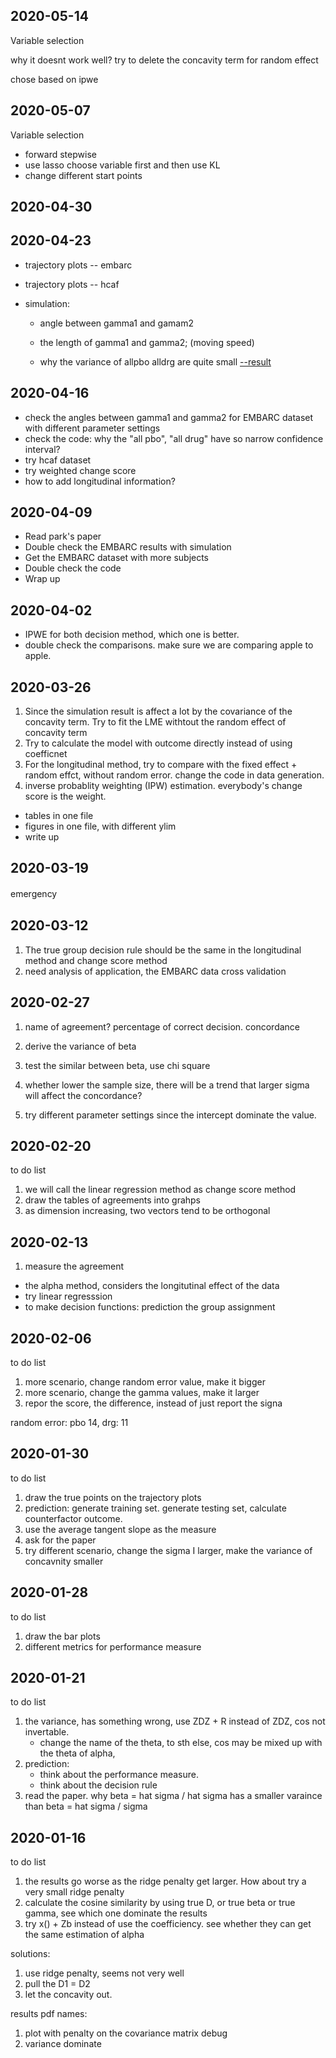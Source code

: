 

## 2020-05-14

Variable selection 

why it doesnt work well?
try to delete the concavity term for random effect 

chose based on ipwe


## 2020-05-07

Variable selection 
* forward stepwise
* use lasso choose variable first and then use KL
* change different start points



## 2020-04-30

## 2020-04-23


* trajectory plots -- embarc
   
* trajectory plots -- hcaf

* simulation: 
   + angle between gamma1 and gamam2
   + the length of gamma1 and gamma2; (moving speed)
  
   + why the variance of allpbo alldrg are quite small
   [--result](https://github.com/sakuramomo1005/actionpoints/blob/master/FDA/results/20200422/small_variance%2020200422.pdf)




## 2020-04-16

* check the angles between gamma1 and gamma2 for EMBARC dataset with different parameter settings
* check the code: why the "all pbo", "all drug" have so narrow confidence interval?
* try hcaf dataset
* try weighted change score
* how to add longitudinal information? 

## 2020-04-09

* Read park's paper
* Double check the EMBARC results with simulation
* Get the EMBARC dataset with more subjects 
* Double check the code 
* Wrap up 

## 2020-04-02

* IPWE for both decision method, which one is better. 
* double check the comparisons. make sure we are comparing apple to apple. 


## 2020-03-26

1. Since the simulation result is affect a lot by the covariance of the concavity term. Try to fit the LME withtout the random effect of concavity term 
2. Try to calculate the model with outcome directly instead of using coefficnet 
3. For the longitudinal method, try to compare with the fixed effect + random effct, without random error. change the code in data generation. 
4. inverse probablity weighting (IPW) estimation. everybody's change score is the weight. 

* tables in one file
* figures in one file, with different ylim
* write up 

## 2020-03-19

emergency　


## 2020-03-12 

1. The true group decision rule should be the same in the longitudinal method and change score method
2. need analysis of application, the EMBARC data 
cross validation 



## 2020-02-27

1. name of agreement? percentage of correct decision. concordance 
2. derive the variance of beta
3. test the similar between beta, use chi square 

4. whether lower the sample size, there will be a trend that larger sigma will affect the concordance? 
5. try different parameter settings since the intercept dominate the value. 

## 2020-02-20

to do list

1. we will call the linear regression method as change score method 
2. draw the tables of agreements into grahps
3. as dimension increasing, two vectors tend to be orthogonal



## 2020-02-13

1. measure the agreement
  + the alpha method, considers the longitutinal effect of the data 
  + try linear regresssion
  + to make decision functions: prediction the group assignment


## 2020-02-06

to do list

1. more scenario, change random error value, make it bigger  
2. more scenario, change the gamma values, make it larger 
3. repor the score, the difference, instead of just report the signa 

random error: pbo 14, drg: 11

## 2020-01-30

to do list

1. draw the true points on the trajectory plots 
2. prediction: generate training set. generate testing set, calculate counterfactor outcome. 
3. use the average tangent slope as the measure
4. ask for the paper
5. try different scenario, change the sigma I larger, make the variance of concavnity smaller


## 2020-01-28

to do list

1. draw the bar plots
2. different metrics for performance measure
    
## 2020-01-21

to do list

1. the variance, has something wrong, use ZDZ + R instead of ZDZ, cos not invertable. 
    + change the name of the theta, to sth else, cos may be mixed up with the theta of alpha,
2. prediction:
    + think about the performance measure. 
    + think about the decision rule
3. read the paper. why beta = hat sigma / hat sigma has a smaller varaince than beta = hat sigma / sigma
    
    

## 2020-01-16

to do list

1. the results go worse as the ridge penalty get larger. How about try a very small ridge penalty 
2. calculate the cosine similarity by using true D, or true beta or true gamma, see which one dominate the results
3. try x() + Zb instead of use the coefficiency. see whether they can get the same estimation of alpha 

solutions: 
1. use ridge penalty, seems not very well
2. pull the D1 = D2
3. let the concavity out. 

results pdf names: 
1. plot with penalty on the covariance matrix debug
2. variance dominate
